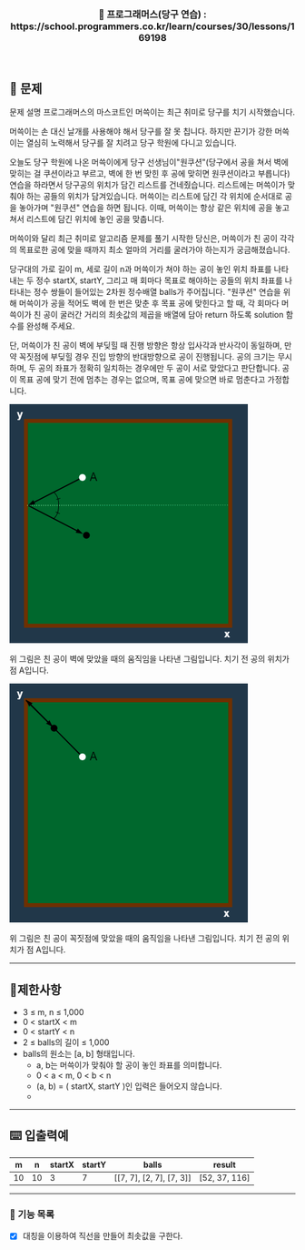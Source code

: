 <h3 align="center"> 
    📢 프로그래머스(당구 연습) : https://school.programmers.co.kr/learn/courses/30/lessons/169198
</h3>

<br>

## 🚀 문제
문제 설명
프로그래머스의 마스코트인 머쓱이는 최근 취미로 당구를 치기 시작했습니다.

머쓱이는 손 대신 날개를 사용해야 해서 당구를 잘 못 칩니다. 하지만 끈기가 강한 머쓱이는 열심히 노력해서 당구를 잘 치려고 당구 학원에 다니고 있습니다.

오늘도 당구 학원에 나온 머쓱이에게 당구 선생님이"원쿠션"(당구에서 공을 쳐서 벽에 맞히는 걸 쿠션이라고 부르고, 벽에 한 번 맞힌 후 공에 맞히면 원쿠션이라고 부릅니다) 연습을 하라면서 당구공의 위치가 담긴 리스트를 건네줬습니다. 리스트에는 머쓱이가 맞춰야 하는 공들의 위치가 담겨있습니다. 머쓱이는 리스트에 담긴 각 위치에 순서대로 공을 놓아가며 "원쿠션" 연습을 하면 됩니다. 이때, 머쓱이는 항상 같은 위치에 공을 놓고 쳐서 리스트에 담긴 위치에 놓인 공을 맞춥니다.

머쓱이와 달리 최근 취미로 알고리즘 문제를 풀기 시작한 당신은, 머쓱이가 친 공이 각각의 목표로한 공에 맞을 때까지 최소 얼마의 거리를 굴러가야 하는지가 궁금해졌습니다.

당구대의 가로 길이 m, 세로 길이 n과 머쓱이가 쳐야 하는 공이 놓인 위치 좌표를 나타내는 두 정수 startX, startY, 그리고 매 회마다 목표로 해야하는 공들의 위치 좌표를 나타내는 정수 쌍들이 들어있는 2차원 정수배열 balls가 주어집니다. "원쿠션" 연습을 위해 머쓱이가 공을 적어도 벽에 한 번은 맞춘 후 목표 공에 맞힌다고 할 때, 각 회마다 머쓱이가 친 공이 굴러간 거리의 최솟값의 제곱을 배열에 담아 return 하도록 solution 함수를 완성해 주세요.

단, 머쓱이가 친 공이 벽에 부딪힐 때 진행 방향은 항상 입사각과 반사각이 동일하며, 만약 꼭짓점에 부딪힐 경우 진입 방향의 반대방향으로 공이 진행됩니다. 공의 크기는 무시하며, 두 공의 좌표가 정확히 일치하는 경우에만 두 공이 서로 맞았다고 판단합니다. 공이 목표 공에 맞기 전에 멈추는 경우는 없으며, 목표 공에 맞으면 바로 멈춘다고 가정합니다.

![img.png](img.png)

위 그림은 친 공이 벽에 맞았을 때의 움직임을 나타낸 그림입니다. 치기 전 공의 위치가 점 A입니다.

![img_1.png](img_1.png)

위 그림은 친 공이 꼭짓점에 맞았을 때의 움직임을 나타낸 그림입니다. 치기 전 공의 위치가 점 A입니다.

---

## 🚦제한사항
- 3 ≤ m, n ≤ 1,000
- 0 < startX < m
- 0 < startY < n
- 2 ≤ balls의 길이 ≤ 1,000
- balls의 원소는 [a, b] 형태입니다.
  - a, b는 머쓱이가 맞춰야 할 공이 놓인 좌표를 의미합니다.
  - 0 < a < m, 0 < b < n
  - (a, b) = ( startX, startY )인 입력은 들어오지 않습니다.
  - 
---

## ⌨️ 입출력예
| m | n | startX | startY | balls              | result        |
|---|---|--------|--------|--------------------|---------------|
| 10| 10|   3    |   7    | [[7, 7], [2, 7], [7, 3]] | [52, 37, 116] |

---

### 📜 기능 목록
- [x] 대칭을 이용하여 직선을 만들어 최솟값을 구한다.

